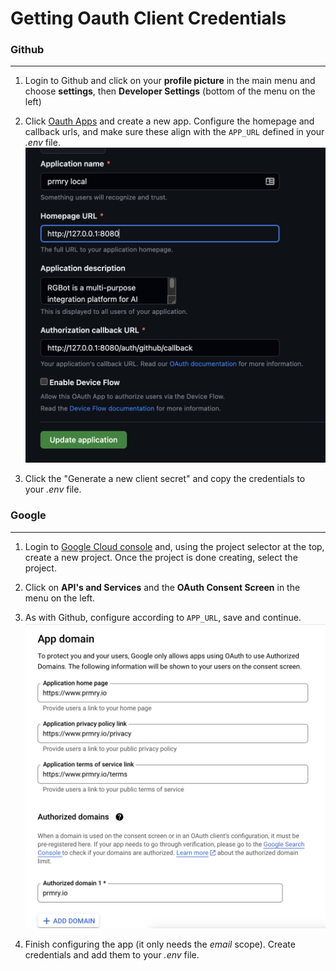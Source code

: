 # Getting Oauth Client Credentials

### Github

---
1. Login to Github and click on your **profile picture** in the main menu and choose **settings**,
   then **Developer Settings** (bottom of the menu on the left)
   

2. Click [Oauth Apps](https://github.com/settings/developers) and create a new app. 
   Configure the homepage and callback urls, and make sure these align with
   the `APP_URL` defined in your _.env_ file.
   ![](./images/oauth-settings-github.png)

3. Click the "Generate a new client secret" and copy the credentials 
   to your _.env_ file.
 
   
### Google

---
1. Login to [Google Cloud console](https://console.cloud.google.com/) and, using the 
   project selector at the top, create a new project. Once the project is
   done creating, select the project.


2. Click on **API's and Services** and the **OAuth Consent Screen** in the menu on the left.


3. As with Github, configure according to `APP_URL`, save and continue.
   ![](./images/oauth-settings-google.png)

4. Finish configuring the app (it only needs the _email_ scope).
   Create credentials and add them to your _.env_ file. 
